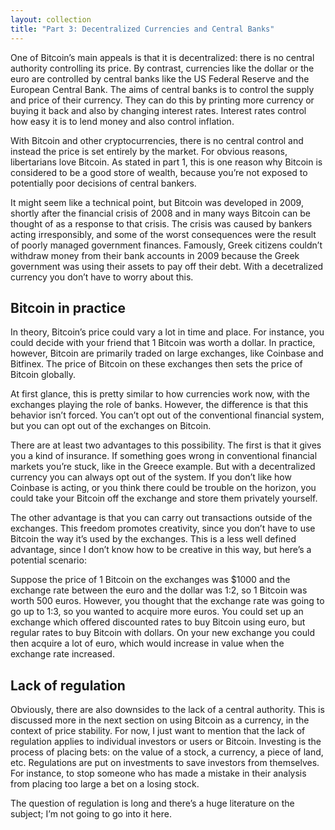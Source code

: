 ```yaml
---
layout: collection
title: "Part 3: Decentralized Currencies and Central Banks"
---
```


<p>One of Bitcoin’s main appeals is that it is decentralized: there is no central authority controlling its price. By contrast, currencies like the dollar or the euro are controlled by central banks like the US Federal Reserve and the European Central Bank. The aims of central banks is to control the supply and price of their currency. They can do this by printing more currency or buying it back and also by changing interest rates. Interest rates control how easy it is to lend money and also control inflation.</p>

<p>With Bitcoin and other cryptocurrencies, there is no central control and instead the price is set entirely by the market. For obvious reasons, libertarians love Bitcoin. As stated in part 1, this is one reason why Bitcoin is considered to be a good store of wealth, because you’re not exposed to potentially poor decisions of central bankers.</p>

<p>It might seem like a technical point, but Bitcoin was developed in 2009, shortly after the financial crisis of 2008 and in many ways Bitcoin can be thought of as a response to that crisis. The crisis was caused by bankers acting irresponsibly, and some of the worst consequences were the result of poorly managed government finances. Famously, Greek citizens couldn’t withdraw money from their bank accounts in 2009 because the Greek government was using their assets to pay off their debt. With a decetralized currency you don’t have to worry about this.</p>

<h2>Bitcoin in practice</h2>

<p>In theory, Bitcoin’s price could vary a lot in time and place. For instance, you could decide with your friend that 1 Bitcoin was worth a dollar. In practice, however, Bitcoin are primarily traded on large exchanges, like Coinbase and Bitfinex. The price of Bitcoin on these exchanges then sets the price of Bitcoin globally.</p>

<p>At first glance, this is pretty similar to how currencies work now, with the exchanges playing the role of banks. However, the difference is that this behavior isn’t forced. You can’t opt out of the conventional financial system, but you can opt out of the exchanges on Bitcoin.</p>

<p>There are at least two advantages to this possibility. The first is that it gives you a kind of insurance. If something goes wrong in conventional financial markets you’re stuck, like in the Greece example. But with a decentralized currency you can always opt out of the system. If you don’t like how Coinbase is acting, or you think there could be trouble on the horizon, you could take your Bitcoin off the exchange and store them privately yourself.</p>

<p>The other advantage is that you can carry out transactions outside of the exchanges. This freedom promotes creativity, since you don’t have to use Bitcoin the way it’s used by the exchanges. This is a less well defined advantage, since I don’t know how to be creative in this way, but here’s a potential scenario:</p>

<p>Suppose the price of 1 Bitcoin on the exchanges was $1000 and the exchange rate between the euro and the dollar was 1:2, so 1 Bitcoin was worth 500 euros. However, you thought that the exchange rate was going to go up to 1:3, so you wanted to acquire more euros. You could set up an exchange which offered discounted rates to buy Bitcoin using euro, but regular rates to buy Bitcoin with dollars. On your new exchange you could then acquire a lot of euro, which would increase in value when the exchange rate increased.</p>

<h2>Lack of regulation</h2>

<p>Obviously, there are also downsides to the lack of a central authority. This is discussed more in the next section on using Bitcoin as a currency, in the context of price stability. For now, I just want to mention that the lack of regulation applies to individual investors or users or Bitcoin. Investing is the process of placing bets: on the value of a stock, a currency, a piece of land, etc. Regulations are put on investments to save investors from themselves. For instance, to stop someone who has made a mistake in their analysis from placing too large a bet on a losing stock.</p>

<p>The question of regulation is long and there’s a huge literature on the subject; I’m not going to go into it here.</p>















